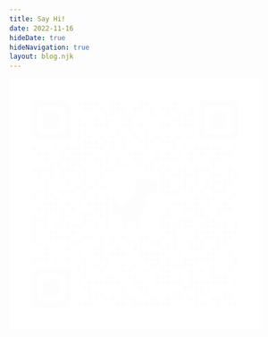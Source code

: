 ```yaml
---
title: Say Hi!
date: 2022-11-16
hideDate: true
hideNavigation: true
layout: blog.njk
---
```


<!-- this one is for https://192.168.0.109:8080/me
<img src="/img/qrcode_chrome.png" style="mix-blend-mode: color-burn"></img> -->

<img src="/img/qrcode_erikvanek.com.png" style="mix-blend-mode: color-dodge"></img>
